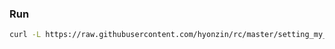 ### Run

```bash
curl -L https://raw.githubusercontent.com/hyonzin/rc/master/setting_my_linux.sh | sh
```
